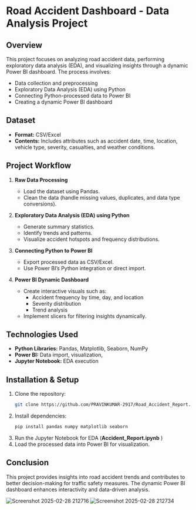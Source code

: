 # Road Accident Dashboard - Data Analysis Project

## Overview
This project focuses on analyzing road accident data, performing exploratory data analysis (EDA), and visualizing insights through a dynamic Power BI dashboard. The process involves:
- Data collection and preprocessing
- Exploratory Data Analysis (EDA) using Python
- Connecting Python-processed data to Power BI
- Creating a dynamic Power BI dashboard

## Dataset
- **Format:** CSV/Excel
- **Contents:** Includes attributes such as accident date, time, location, vehicle type, severity, casualties, and weather conditions.

## Project Workflow
1. **Raw Data Processing**
   - Load the dataset using Pandas.
   - Clean the data (handle missing values, duplicates, and data type conversions).
   
2. **Exploratory Data Analysis (EDA) using Python**
   - Generate summary statistics.
   - Identify trends and patterns.
   - Visualize accident hotspots and frequency distributions.
   
3. **Connecting Python to Power BI**
   - Export processed data as CSV/Excel.
   - Use Power BI’s Python integration or direct import.
   
4. **Power BI Dynamic Dashboard**
   - Create interactive visuals such as:
     - Accident frequency by time, day, and location
     - Severity distribution
     - Trend analysis
   - Implement slicers for filtering insights dynamically.

## Technologies Used
- **Python Libraries:** Pandas, Matplotlib, Seaborn, NumPy
- **Power BI:** Data import, visualization,
- **Jupyter Notebook:** EDA execution

## Installation & Setup
1. Clone the repository:
   ```sh
   git clone https://github.com/PRAVINKUMAR-2917/Road_Accident_Report.git
   ```
2. Install dependencies:
   ```sh
   pip install pandas numpy matplotlib seaborn
   ```
3. Run the Jupyter Notebook for EDA (**Accident_Report.ipynb** )
4. Load the processed data into Power BI for visualization.

## Conclusion
This project provides insights into road accident trends and contributes to better decision-making for traffic safety measures. The dynamic Power BI dashboard enhances interactivity and data-driven analysis.

![Screenshot 2025-02-28 212716](https://github.com/user-attachments/assets/b91c8399-2521-4c06-9f71-80a81abc26a8)
![Screenshot 2025-02-28 212734](https://github.com/user-attachments/assets/caee38d1-aacb-4b90-9eef-a96e066b95ae)

